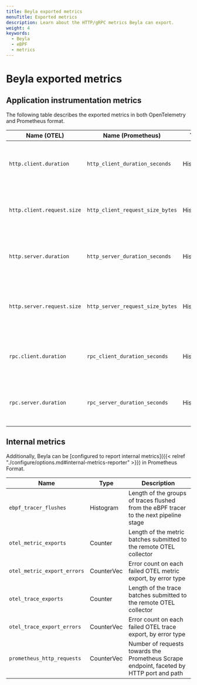 ```yaml
---
title: Beyla exported metrics
menuTitle: Exported metrics
description: Learn about the HTTP/gRPC metrics Beyla can export.
weight: 4
keywords:
  - Beyla
  - eBPF
  - metrics
---
```


# Beyla exported metrics

## Application instrumentation metrics

The following table describes the exported metrics in both OpenTelemetry and Prometheus format.

| Name (OTEL)                | Name (Prometheus)                | Type      | Unit    | Description                                                  |
| -------------------------- | -------------------------------- | --------- | ------- | ------------------------------------------------------------ |
| `http.client.duration`     | `http_client_duration_seconds`   | Histogram | seconds | Duration of HTTP service calls from the client side          |
| `http.client.request.size` | `http_client_request_size_bytes` | Histogram | bytes   | Size of the HTTP request body as sent by the client          |
| `http.server.duration`     | `http_server_duration_seconds`   | Histogram | seconds | Duration of HTTP service calls from the server side          |
| `http.server.request.size` | `http_server_request_size_bytes` | Histogram | bytes   | Size of the HTTP request body as received at the server side |
| `rpc.client.duration`      | `rpc_client_duration_seconds`    | Histogram | seconds | Duration of GRPC service calls from the client side          |
| `rpc.server.duration`      | `rpc_server_duration_seconds`    | Histogram | seconds | Duration of RPC service calls from the server side           |

## Internal metrics

Additionally, Beyla can be [configured to report internal metrics]({{< relref "./configure/options.md#internal-metrics-reporter" >}}) in Prometheus Format.

| Name                        | Type       | Description                                                                              |
| --------------------------- | ---------- | ---------------------------------------------------------------------------------------- |
| `ebpf_tracer_flushes`       | Histogram  | Length of the groups of traces flushed from the eBPF tracer to the next pipeline stage   |
| `otel_metric_exports`       | Counter    | Length of the metric batches submitted to the remote OTEL collector                      |
| `otel_metric_export_errors` | CounterVec | Error count on each failed OTEL metric export, by error type                             |
| `otel_trace_exports`        | Counter    | Length of the trace batches submitted to the remote OTEL collector                       |
| `otel_trace_export_errors`  | CounterVec | Error count on each failed OTEL trace export, by error type                              |
| `prometheus_http_requests`  | CounterVec | Number of requests towards the Prometheus Scrape endpoint, faceted by HTTP port and path |
